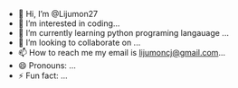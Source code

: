 - 👋 Hi, I’m @Lijumon27
- 👀 I’m interested in coding...
- 🌱 I’m currently learning python programing langauage ...
- 💞️ I’m looking to collaborate on ...
- 📫 How to reach me my email is lijumoncj@gmail.com...
- 😄 Pronouns: ...
- ⚡ Fun fact: ...

<!---
Lijumon27/Lijumon27 is a ✨ special ✨ repository because its `README.md` (this file) appears on your GitHub profile.
You can click the Preview link to take a look at your changes.
--->
